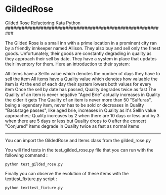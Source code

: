 # GildedRose
Gilded Rose Refactoring Kata Python
###########################################################

The Gilded Rose is a small inn with a prime location in a prominent city ran by a friendly innkeeper named Allison. They also buy and sell only the finest goods. Unfortunately, their goods are constantly degrading in quality as they approach their sell by date. They have a system in place that updates their inventory for them. Here an introduction to their system:

All items have a SellIn value which denotes the number of days they have to sell the item
All items have a Quality value which denotes how valuable the item is
At the end of each day their system lowers both values for every item
Once the sell by date has passed, Quality degrades twice as fast
The Quality of an item is never negative
"Aged Brie" actually increases in Quality the older it gets
The Quality of an item is never more than 50
"Sulfuras", being a legendary item, never has to be sold or decreases in Quality
"Backstage passes", like aged brie, increases in Quality as it's SellIn value approaches; Quality increases by 2 when there are 10 days or less and by 3 when there are 5 days or less but Quality drops to 0 after the concert
"Conjured" items degrade in Quality twice as fast as normal items

--------------------------------------------------------------------------------------

You can import the GildedRose and Items class from the gilded_rose.py 

You will find tests in the test_gilded_rose.py file that you can run with the following command :

    python test_gilded_rose.py

Finally you can observe the evolution of these items with the texttest_fixture.py script :
    
    python texttest_fixture.py
